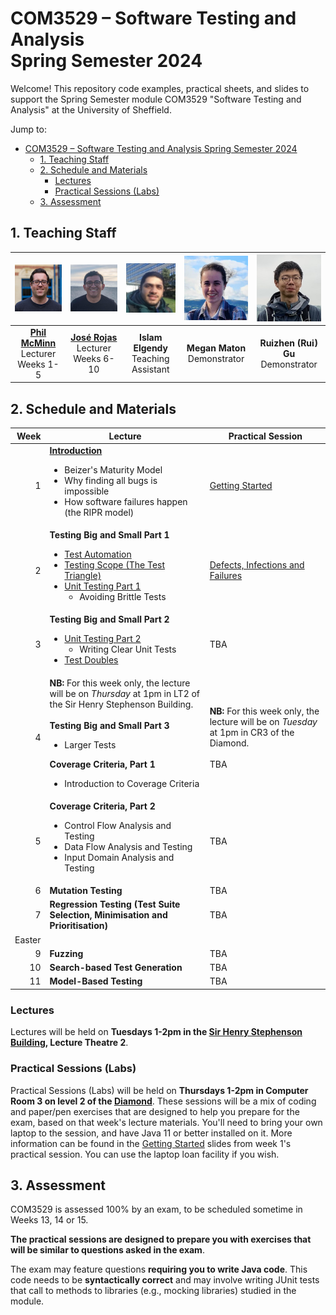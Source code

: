 # COM3529 – Software Testing and Analysis <br /> Spring Semester 2024

Welcome! This repository code examples, practical sheets, and slides to support the Spring Semester module COM3529 "Software Testing and Analysis" at the University of Sheffield.

Jump to:
- [COM3529 – Software Testing and Analysis  Spring Semester 2024](#com3529-software-testing-and-analysis--spring-semester-2024)
  - [1. Teaching Staff](#1-teaching-staff)
  - [2. Schedule and Materials](#2-schedule-and-materials)
    - [Lectures](#lectures)
    - [Practical Sessions (Labs)](#practical-sessions-labs)
  - [3. Assessment](#3-assessment)

## 1. Teaching Staff

  |<img src="misc/images/phil.jpg" width="150"/> | <img src="misc/images/jose.jpg" width="150"/> | <img src="misc/images/islam.jpg" width="150"/> | <img src="misc/images/megan.jpg" width="150"/> | <img src="misc/images/rui.jpg" width="150"/> |
  |:-:|:-:|:-:|:-:|:-:|
  | **[Phil McMinn](https://mcminn.info)** <br /> Lecturer <br /> Weeks 1-5 | **[José Rojas](https://jmrojas.github.io)** <br /> Lecturer <br /> Weeks 6-10 | **Islam Elgendy** <br /> Teaching Assistant | **Megan Maton** <br /> Demonstrator | **Ruizhen (Rui) Gu** <br /> Demonstrator|

## 2. Schedule and Materials

| Week | Lecture | Practical Session |
|-:|-|-|
|1 | **[Introduction](week1/1-introduction.pdf)**<ul><li>Beizer's Maturity Model</li><li>Why finding all bugs is impossible</li><li>How software failures happen (the RIPR model)</li></ul>| [Getting Started](week1/practical-session-background-information.pdf) |
|2 | **Testing Big and Small Part 1**<ul><li>[Test Automation](week2/2-test-automation.pdf)</li><li>[Testing Scope (The Test Triangle)](week2/3-test-scope.pdf)</li><li>[Unit Testing Part 1](week2/4-1-unit-testing-part-1.pdf)<ul><li>Avoiding Brittle Tests</li></ul></li></ul> | [Defects, Infections and Failures](week2/practical.md) | 
|3 | **Testing Big and Small Part 2**<ul><li>[Unit Testing Part 2](week3/4-2-unit-testing-part-2.pdf)<ul><li>Writing Clear Unit Tests</li></ul><li>[Test Doubles](week3/5-test-doubles.pdf)</li></ul> | TBA | 
|4 | **NB:** For this week only, the lecture will be on *Thursday* at 1pm in LT2 of the Sir Henry Stephenson Building. <br /> <br /> **Testing Big and Small Part 3**<ul><li>Larger Tests</li></ul>**Coverage Criteria, Part 1**<ul><li>Introduction to Coverage Criteria</li></ul> | **NB:** For this week only, the lecture will be on *Tuesday* at 1pm in CR3 of the Diamond. <br /> <br /> TBA |
|5 | **Coverage Criteria, Part 2**<ul><li>Control Flow Analysis and Testing</li><li>Data Flow Analysis and Testing</li><li>Input Domain Analysis and Testing</li></ul> | TBA |
|6 | **Mutation Testing** | TBA |
|7 | **Regression Testing (Test Suite Selection, Minimisation and Prioritisation)** | TBA |
|Easter| | |
|9 | **Fuzzing** | TBA |
|10| **Search-based Test Generation** | TBA |
|11| **Model-Based Testing** | TBA |

### Lectures

Lectures will be held on **Tuesdays 1-2pm in the [Sir Henry Stephenson Building](https://www.sheffield.ac.uk/acse/department/facilities/sir-henry-stephenson-building), Lecture Theatre 2**. 

### Practical Sessions (Labs)

Practical Sessions (Labs) will be held on **Thursdays 1-2pm in Computer Room 3 on level 2 of the [Diamond](https://www.sheffield.ac.uk/engineering/diamond-engineering/floor-plans)**. These sessions will be a mix of coding and paper/pen exercises that are designed to help you prepare for the exam, based on that week's lecture materials. You'll need to bring your own laptop to the session, and have Java 11 or better installed on it. More information can be found in the [Getting Started](week1/practical-session-background-information.pdf) slides from week 1's practical session. You can use the laptop loan facility if you wish.


## 3. Assessment

COM3529 is assessed 100% by an exam, to be scheduled sometime in Weeks 13, 14 or 15.

**The practical sessions are designed to prepare you with exercises that will be similar to questions asked in the exam**. 

The exam may feature questions **requiring you to write Java code**. This code
needs to be **syntactically correct** and may involve writing JUnit tests that
call to methods to libraries (e.g., mocking libraries) studied in the module. 


